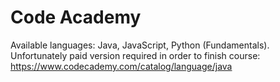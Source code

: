Code Academy
====

Available languages: Java, JavaScript, Python (Fundamentals). Unfortunately paid version required in order to finish course: https://www.codecademy.com/catalog/language/java